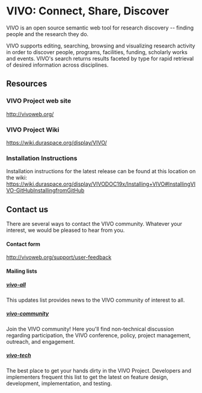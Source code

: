 # VIVO: Connect, Share, Discover

VIVO is an open source semantic web tool for research discovery -- finding people and the research they do.

VIVO supports editing, searching, browsing and visualizing research activity in order to discover people, programs, 
facilities, funding, scholarly works and events. VIVO's search returns results faceted by type for rapid retrieval of 
desired information across disciplines.

## Resources

### VIVO Project web site
http://vivoweb.org/

### VIVO Project Wiki
https://wiki.duraspace.org/display/VIVO/

### Installation Instructions

Installation instructions for the latest release can be found at this location on the wiki:  
https://wiki.duraspace.org/display/VIVODOC19x/Installing+VIVO#InstallingVIVO-GitHubInstallingfromGitHub

## Contact us
There are several ways to contact the VIVO community. 
Whatever your interest, we would be pleased to hear from you.

#### Contact form 
http://vivoweb.org/support/user-feedback

#### Mailing lists
##### [vivo-all](https://groups.google.com/forum/#!forum/vivo-all) 
This updates list provides news to the VIVO community of interest to all.

##### [vivo-community](https://groups.google.com/forum/#!forum/vivo-community)  
Join the VIVO community!  Here you'll find non-technical discussion regarding participation, the VIVO
conference,  policy, project management, outreach, and engagement. 

##### [vivo-tech](https://groups.google.com/forum/#!forum/vivo-tech)  
The best place to get your hands dirty in the VIVO Project. 
Developers and implementers frequent this list to get the latest on feature design, 
development, implementation, and testing.

